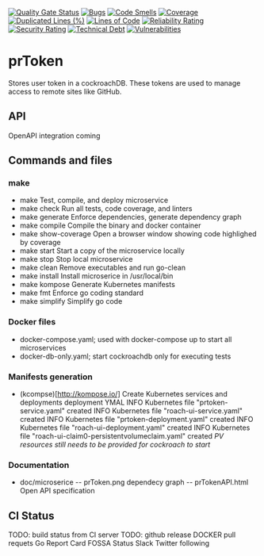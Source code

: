[![Quality Gate Status](https://sonarcloud.io/api/project_badges/measure?project=pavedroad-io_kevlar-web&metric=alert_status)](https://sonarcloud.io/dashboard?id=pavedroad-io_kevlar-web)
[![Bugs](https://sonarcloud.io/api/project_badges/measure?project=pavedroad-io_kevlar-web&metric=bugs)](https://sonarcloud.io/dashboard?id=pavedroad-io_kevlar-web)
[![Code Smells](https://sonarcloud.io/api/project_badges/measure?project=pavedroad-io_kevlar-web&metric=code_smells)](https://sonarcloud.io/dashboard?id=pavedroad-io_kevlar-web)
[![Coverage](https://sonarcloud.io/api/project_badges/measure?project=pavedroad-io_kevlar-web&metric=coverage)](https://sonarcloud.io/dashboard?id=pavedroad-io_kevlar-web)
[![Duplicated Lines (%)](https://sonarcloud.io/api/project_badges/measure?project=pavedroad-io_kevlar-web&metric=duplicated_lines_density)](https://sonarcloud.io/dashboard?id=pavedroad-io_kevlar-web)
[![Lines of Code](https://sonarcloud.io/api/project_badges/measure?project=pavedroad-io_kevlar-web&metric=ncloc)](https://sonarcloud.io/dashboard?id=pavedroad-io_kevlar-web)
[![Reliability Rating](https://sonarcloud.io/api/project_badges/measure?project=pavedroad-io_kevlar-web&metric=reliability_rating)](https://sonarcloud.io/dashboard?id=pavedroad-io_kevlar-web)
[![Security Rating](https://sonarcloud.io/api/project_badges/measure?project=pavedroad-io_kevlar-web&metric=security_rating)](https://sonarcloud.io/dashboard?id=pavedroad-io_kevlar-web)
[![Technical Debt](https://sonarcloud.io/api/project_badges/measure?project=pavedroad-io_kevlar-web&metric=sqale_index)](https://sonarcloud.io/dashboard?id=pavedroad-io_kevlar-web)
[![Vulnerabilities](https://sonarcloud.io/api/project_badges/measure?project=pavedroad-io_kevlar-web&metric=vulnerabilities)](https://sonarcloud.io/dashboard?id=pavedroad-io_kevlar-web)

# prToken
Stores user token in a cockroachDB.  These tokens are used to manage access to remote sites like GitHub.

## API
OpenAPI integration coming

## Commands and files

### make
- make                Test, compile, and deploy microservice
- make check          Run all tests, code coverage, and linters
- make generate       Enforce dependencies, generate dependency graph
- make compile        Compile the binary and docker container
- make show-coverage  Open a browser window showing code highlighed by coverage
- make start          Start a copy of the microservice locally
- make stop           Stop local microservice
- make clean          Remove executables and run go-clean
- make install        Install microserice in /usr/local/bin
- make kompose        Generate Kubernetes manifests
- make fmt            Enforce go coding standard
- make simplify       Simplify go code 

### Docker files
- docker-compose.yaml; used with docker-compose up to start all microservices
- docker-db-only.yaml; start cockroachdb only for executing tests

### Manifests generation
- (kcompse)[http://kompose.io/] Create Kubernetes services and deployments deployment YMAL
INFO Kubernetes file "prtoken-service.yaml" created 
INFO Kubernetes file "roach-ui-service.yaml" created 
INFO Kubernetes file "prtoken-deployment.yaml" created 
INFO Kubernetes file "roach-ui-deployment.yaml" created 
INFO Kubernetes file "roach-ui-claim0-persistentvolumeclaim.yaml" created 
*PV resources still needs to be provided for cockroach to start*

### Documentation
- doc/microserice
-- prToken.png dependecy graph
-- prTokenAPI.html Open API specification

## CI Status
TODO: build status from CI server
TODO: github release
DOCKER pull requets
Go Report Card
FOSSA Status
Slack
Twitter following
